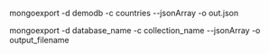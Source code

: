 mongoexport -d demodb -c countries --jsonArray -o out.json

mongoexport -d database_name -c collection_name --jsonArray -o output_filename



